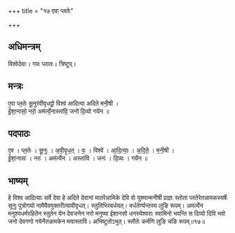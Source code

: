 +++
title = "१७ एवा प्लतेः"

+++
## अधिमन्त्रम्
विश्वेदेवाः। गयः प्लातः। त्रिष्टुप्।

## मन्त्रः
ए॒वा प्ल॒तेः सू॒नुर॑वीवृधद्वो॒ विश्व॑ आदित्या अदिते मनी॒षी ।  
ई॒शा॒नासो॒ नरो॒ अम॑र्त्ये॒नास्ता॑वि॒ जनो॑ दि॒व्यो गये॑न ॥

## पदपाठः
ए॒व । प्ल॒तेः । सू॒नुः । अ॒वी॒वृ॒ध॒त् । वः॒ । विश्वे॑ । आ॒दि॒त्याः॒ । अ॒दि॒ते॒ । म॒नी॒षी ।  
ई॒शा॒नासः॑ । नरः॑ । अम॑र्त्येन । अस्ता॑वि । जनः॑ । दि॒व्यः । गये॑न ॥

## भाष्यम्
हे विश्व आदित्याः सर्वे देवा हे अदिते देवानां मातरेन्नामिके देवि वो युश्मान्मनीषी प्राज्ञः स्तोता प्लतेरेतन्नामकस्यर्षेः सूनुः पुत्रोगयो नामैवैवमुक्तरीत्यावीवृधत्। स्तुतिभिरवर्धयत्। वर्धतेर्ण्यन्तस्य लुङि रूपम्। अमर्त्येन मनुश्यधर्मरहितेन स्तुतेन येन देवजनेन नरो मनुष्या ईशानसो धनस्येश्वराः स्वामिनो भवन्ति स दिव्यो दिवि भवो जनो देवगणो गयेनैतन्नामकेन मयास्तावि। अभिष्टुतोऽभुत्। स्तौतेः कर्मणि लुङि चङि रूपम्॥१७॥